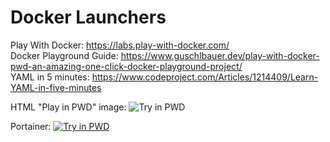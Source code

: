 # Docker Launchers

Play With Docker: https://labs.play-with-docker.com/
<br>Docker Playground Guide: https://www.guschlbauer.dev/play-with-docker-pwd-an-amazing-one-click-docker-playground-project/
<br>YAML in 5 minutes: https://www.codeproject.com/Articles/1214409/Learn-YAML-in-five-minutes

HTML "Play in PWD" image: <img src="https://cdn.rawgit.com/play-with-docker/stacks/cff22438/assets/images/button.png" alt="Try in PWD">

Portainer: <a href="https://labs.play-with-docker.com?stack=https://raw.githubusercontent.com/kviksna/DockerLaunchers/main/Portainer.yml" target="_blank"><img src="https://cdn.rawgit.com/play-with-docker/stacks/cff22438/assets/images/button.png" alt="Try in PWD"></a>
